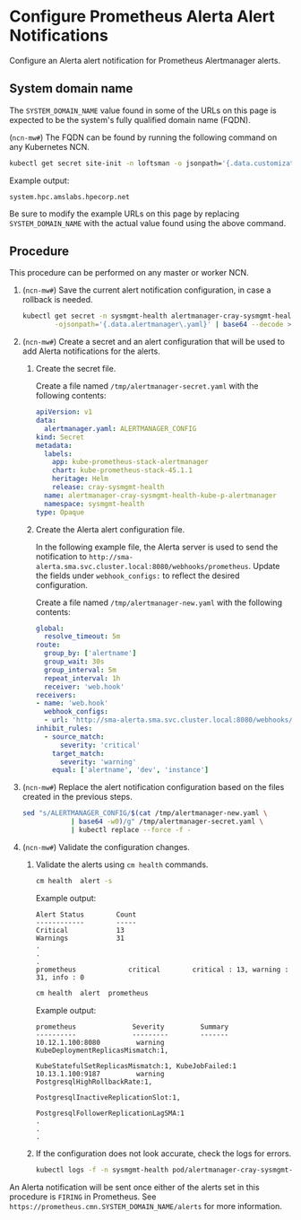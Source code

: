 # Configure Prometheus Alerta Alert Notifications

Configure an Alerta alert notification for Prometheus Alertmanager alerts.

## System domain name

The `SYSTEM_DOMAIN_NAME` value found in some of the URLs on this page is expected to be the system's fully qualified domain name (FQDN).

(`ncn-mw#`) The FQDN can be found by running the following command on any Kubernetes NCN.

```bash
kubectl get secret site-init -n loftsman -o jsonpath='{.data.customizations\.yaml}' | base64 -d | yq r - spec.network.dns.external
```

Example output:

```text
system.hpc.amslabs.hpecorp.net
```

Be sure to modify the example URLs on this page by replacing `SYSTEM_DOMAIN_NAME` with the actual value found using the above command.

## Procedure

This procedure can be performed on any master or worker NCN.

1. (`ncn-mw#`) Save the current alert notification configuration, in case a rollback is needed.

    ```bash
    kubectl get secret -n sysmgmt-health alertmanager-cray-sysmgmt-health-kube-p-alertmanager \
            -ojsonpath='{.data.alertmanager\.yaml}' | base64 --decode > /tmp/alertmanager-default.yaml
    ```

1. (`ncn-mw#`) Create a secret and an alert configuration that will be used to add Alerta notifications for the alerts.

    1. Create the secret file.

        Create a file named `/tmp/alertmanager-secret.yaml` with the following contents:

        ```yaml
        apiVersion: v1
        data:
          alertmanager.yaml: ALERTMANAGER_CONFIG
        kind: Secret
        metadata:
          labels:
            app: kube-prometheus-stack-alertmanager
            chart: kube-prometheus-stack-45.1.1
            heritage: Helm
            release: cray-sysmgmt-health
          name: alertmanager-cray-sysmgmt-health-kube-p-alertmanager
          namespace: sysmgmt-health
        type: Opaque
        ```

    1. Create the Alerta alert configuration file.

        In the following example file, the Alerta server is used to send the notification to `http://sma-alerta.sma.svc.cluster.local:8080/webhooks/prometheus`.
        Update the fields under `webhook_configs:` to reflect the desired configuration.

        Create a file named `/tmp/alertmanager-new.yaml` with the following contents:

        ```yaml
        global:
          resolve_timeout: 5m
        route:
          group_by: ['alertname']
          group_wait: 30s
          group_interval: 5m
          repeat_interval: 1h
          receiver: 'web.hook'
        receivers:
        - name: 'web.hook'
          webhook_configs:
          - url: 'http://sma-alerta.sma.svc.cluster.local:8080/webhooks/prometheus'
        inhibit_rules:
          - source_match:
              severity: 'critical'
            target_match:
              severity: 'warning'
            equal: ['alertname', 'dev', 'instance']
        ```

1. (`ncn-mw#`) Replace the alert notification configuration based on the files created in the previous steps.

    ```bash
    sed "s/ALERTMANAGER_CONFIG/$(cat /tmp/alertmanager-new.yaml \
                | base64 -w0)/g" /tmp/alertmanager-secret.yaml \
                | kubectl replace --force -f -
    ```

1. (`ncn-mw#`) Validate the configuration changes.

    1. Validate the alerts using `cm health` commands.

        ```bash
        cm health  alert -s
        ```

       Example output:

       ```text
       Alert Status        Count
       ------------        -----
       Critical            13
       Warnings            31
       .
       .
       . 
       prometheus             critical        critical : 13, warning : 31, info : 0
       ```

       ```bash
       cm health  alert  prometheus
       ```

       Example output:

       ```text
       prometheus              Severity         Summary
       ----------              ---------        -------
       10.12.1.100:8080         warning         KubeDeploymentReplicasMismatch:1,
                                                KubeStatefulSetReplicasMismatch:1, KubeJobFailed:1
       10.13.1.100:9187         warning         PostgresqlHighRollbackRate:1,
                                                PostgresqlInactiveReplicationSlot:1,
                                                PostgresqlFollowerReplicationLagSMA:1
       .
       .
       .
       ```

    1. If the configuration does not look accurate, check the logs for errors.

        ```bash
        kubectl logs -f -n sysmgmt-health pod/alertmanager-cray-sysmgmt-health-kube-p-alertmanager-0 alertmanager
        ```

An Alerta notification will be sent once either of the alerts set in this procedure is `FIRING` in Prometheus.
See `https://prometheus.cmn.SYSTEM_DOMAIN_NAME/alerts` for more information.
